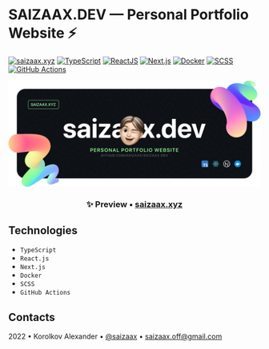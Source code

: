 # SAIZAAX.DEV — Personal Portfolio Website ⚡

[![saizaax.xyz](https://img.shields.io/website?down_message=offline&label=saizaax.xyz&up_message=online&url=https%3A%2F%2Fsaizaax.xyz%2F)](https://saizaax.xyz/)
[![TypeScript](https://img.shields.io/badge/TypeScript-3077C6?logo=typescript&logoColor=white)](https://www.typescriptlang.org/)
[![ReactJS](https://img.shields.io/badge/React.js-282C34?logo=react&logoColor=white)](https://reactjs.org/)
[![Next.js](https://img.shields.io/badge/Next.js-000000?logo=nextdotjs)](https://nextjs.org/)
[![Docker](https://img.shields.io/badge/Docker-%230db7ed.svg?logo=docker&logoColor=white)](https://www.docker.com/)
[![SCSS](https://img.shields.io/badge/SCSS-CC6699?logo=sass&logoColor=white)](https://sass-lang.com/)
[![GitHub Actions](https://img.shields.io/badge/GitHub%20Actions-2088FF?logo=githubactions&logoColor=white)](https://github.com/features/actions)

![](preview.png)

<h3 align="center">
✨ Preview • <a href="https://saizaax.xyz/">saizaax.xyz</a>
</h3>

## Technologies

- `TypeScript`
- `React.js`
- `Next.js`
- `Docker`
- `SCSS`
- `GitHub Actions`

## Contacts

2022 • Korolkov Alexander • [@saizaax](https://t.me/saizaax) • [saizaax.off@gmail.com](mailto:saizaax.off@gmail.com)
